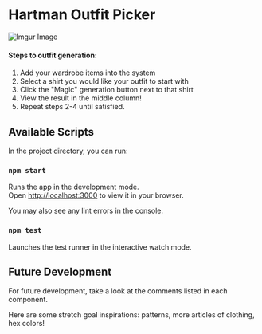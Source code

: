 # Hartman Outfit Picker

![Imgur Image](https://i.imgur.com/EhXGryJ.png)

#### Steps to outfit generation:
1. Add your wardrobe items into the system
2. Select a shirt you would like your outfit to start with
3. Click the "Magic" generation button next to that shirt
4. View the result in the middle column!
5. Repeat steps 2-4 until satisfied.

## Available Scripts

In the project directory, you can run:

### `npm start`

Runs the app in the development mode.\
Open [http://localhost:3000](http://localhost:3000) to view it in your browser.

You may also see any lint errors in the console.

### `npm test`

Launches the test runner in the interactive watch mode.

## Future Development

For future development, take a look at the comments listed in each component.

Here are some stretch goal inspirations: patterns, more articles of clothing, hex colors!

